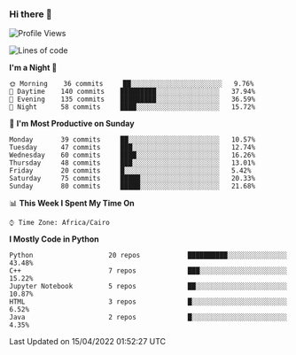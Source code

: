 ### Hi there 👋

<!--
**AMR-KELEG/AMR-KELEG** is a ✨ _special_ ✨ repository because its `README.md` (this file) appears on your GitHub profile.

Here are some ideas to get you started:

- 🔭 I’m currently working on ...
- 🌱 I’m currently learning ...
- 👯 I’m looking to collaborate on ...
- 🤔 I’m looking for help with ...
- 💬 Ask me about ...
- 📫 How to reach me: ...
- 😄 Pronouns: ...
- ⚡ Fun fact: ...
-->

<!--START_SECTION:waka-->
![Profile Views](http://img.shields.io/badge/Profile%20Views-0-blue)

![Lines of code](https://img.shields.io/badge/From%20Hello%20World%20I%27ve%20Written-2%20Million%20lines%20of%20code-blue)

**I'm a Night 🦉** 

```text
🌞 Morning    36 commits     ██░░░░░░░░░░░░░░░░░░░░░░░   9.76% 
🌆 Daytime    140 commits    █████████░░░░░░░░░░░░░░░░   37.94% 
🌃 Evening    135 commits    █████████░░░░░░░░░░░░░░░░   36.59% 
🌙 Night      58 commits     ████░░░░░░░░░░░░░░░░░░░░░   15.72%

```
📅 **I'm Most Productive on Sunday** 

```text
Monday       39 commits     ██░░░░░░░░░░░░░░░░░░░░░░░   10.57% 
Tuesday      47 commits     ███░░░░░░░░░░░░░░░░░░░░░░   12.74% 
Wednesday    60 commits     ████░░░░░░░░░░░░░░░░░░░░░   16.26% 
Thursday     48 commits     ███░░░░░░░░░░░░░░░░░░░░░░   13.01% 
Friday       20 commits     █░░░░░░░░░░░░░░░░░░░░░░░░   5.42% 
Saturday     75 commits     █████░░░░░░░░░░░░░░░░░░░░   20.33% 
Sunday       80 commits     █████░░░░░░░░░░░░░░░░░░░░   21.68%

```


📊 **This Week I Spent My Time On** 

```text
⌚︎ Time Zone: Africa/Cairo

```

**I Mostly Code in Python** 

```text
Python                   20 repos            ██████████░░░░░░░░░░░░░░░   43.48% 
C++                      7 repos             ███░░░░░░░░░░░░░░░░░░░░░░   15.22% 
Jupyter Notebook         5 repos             ██░░░░░░░░░░░░░░░░░░░░░░░   10.87% 
HTML                     3 repos             █░░░░░░░░░░░░░░░░░░░░░░░░   6.52% 
Java                     2 repos             █░░░░░░░░░░░░░░░░░░░░░░░░   4.35%

```



 Last Updated on 15/04/2022 01:52:27 UTC
<!--END_SECTION:waka-->
